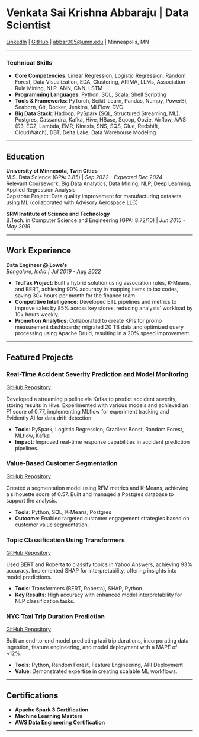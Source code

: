 # Venkata Sai Krishna Abbaraju | Data Scientist

[LinkedIn](https://www.linkedin.com/in/vska/) | [GitHub](https://github.com/avsk80) | abbar005@umn.edu | Minneapolis, MN

---

### Technical Skills
- **Core Competencies**: Linear Regression, Logistic Regression, Random Forest, Data Visualization, EDA, Clustering, ARIMA, LLMs, Association Rule Mining, NLP, ANN, CNN, LSTM
- **Programming Languages**: Python, SQL, Scala, Shell Scripting
- **Tools & Frameworks**: PyTorch, Scikit-Learn, Pandas, Numpy, PowerBI, Seaborn, Git, Docker, Jenkins, MLFlow, DVC
- **Big Data Stack**: Hadoop, PySpark (SQL, Structured Streaming, ML), Postgres, Cassandra, Kafka, Hive, HBase, Sqoop, Oozie, Airflow, AWS (S3, EC2, Lambda, EMR, Kinesis, SNS, SQS, Glue, Redshift, CloudWatch), DBT, Delta Lake, Data Warehouse Modeling

---

## Education

**University of Minnesota, Twin Cities**  
M.S. Data Science (GPA: 3.85) | *Sep 2022 - Expected Dec 2024*  
Relevant Coursework: Big Data Analytics, Data Mining, NLP, Deep Learning, Applied Regression Analysis  
Capstone Project: Data quality improvement for manufacturing datasets using ML (collaborated with Advisory Aerospace LLC)

**SRM Institute of Science and Technology**  
B.Tech. in Computer Science and Engineering (GPA: 8.72/10) | *Jun 2015 - May 2019*

---

## Work Experience

**Data Engineer @ Lowe’s**  
*Bangalore, India | Jul 2019 - Aug 2022*

- **TruTax Project**: Built a hybrid solution using association rules, K-Means, and BERT, achieving 90% accuracy in mapping items to tax codes, saving 30+ hours per month for the finance team.
- **Competitive Intelligence**: Developed ETL pipelines and metrics to improve sales by 85% across key stores, reducing analysts' workload by 10+ hours weekly.  
- **Promotion Analytics**: Collaborated to create KPIs for promo measurement dashboards; migrated 20 TB data and optimized query processing using Apache Druid, resulting in a 20% speed improvement.

---

## Featured Projects

### Real-Time Accident Severity Prediction and Model Monitoring  
[GitHub Repository](https://github.com/avsk80/Real-Time-Accident-Severity)

Developed a streaming pipeline via Kafka to predict accident severity, storing results in Hive. Experimented with various models and achieved an F1 score of 0.77, implementing MLflow for experiment tracking and Evidently AI for data drift detection.

- **Tools**: PySpark, Logistic Regression, Gradient Boost, Random Forest, MLflow, Kafka
- **Impact**: Improved real-time response capabilities in accident prediction pipelines.

### Value-Based Customer Segmentation  
[GitHub Repository](https://github.com/avsk80/Olist-Customer-segmentation)

Created a segmentation model using RFM metrics and K-Means, achieving a silhouette score of 0.57. Built and managed a Postgres database to support the analysis.

- **Tools**: Python, SQL, K-Means, Postgres
- **Outcome**: Enabled targeted customer engagement strategies based on customer value segmentation.

### Topic Classification Using Transformers  
[GitHub Repository](https://github.com/avsk80/Topic-Classification-using-Transformers)

Used BERT and Roberta to classify topics in Yahoo Answers, achieving 93% accuracy. Implemented SHAP for interpretability, offering insights into model predictions.

- **Tools**: Transformers (BERT, Roberta), SHAP, Python
- **Key Results**: High accuracy with enhanced model interpretability for NLP classification tasks.

### NYC Taxi Trip Duration Prediction  
[GitHub Repository](https://github.com/avsk80/nyc-taxi-trip-duration-prediction)

Built an end-to-end model predicting taxi trip durations, incorporating data ingestion, feature engineering, and model deployment with a MAPE of ~12%.

- **Tools**: Python, Random Forest, Feature Engineering, API Deployment
- **Value**: Demonstrated expertise in creating scalable ML workflows.

---

## Certifications

- **Apache Spark 3 Certification**
- **Machine Learning Masters**
- **AWS Data Engineering Certification**

---
